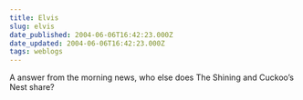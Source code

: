 ```yaml
---
title: Elvis
slug: elvis
date_published: 2004-06-06T16:42:23.000Z
date_updated: 2004-06-06T16:42:23.000Z
tags: weblogs
---
```


A answer from the morning news, who else does The Shining and Cuckoo’s Nest share?
